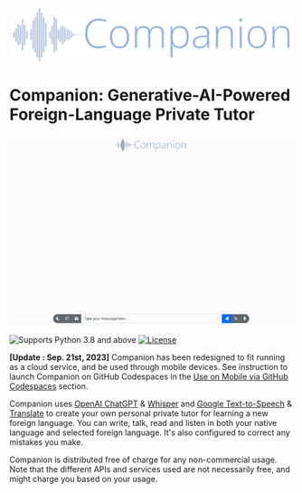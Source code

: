 <p align="center">
  <img src="images/logo.png" style="width: 500px;">
</p>

# Companion: Generative-AI-Powered Foreign-Language Private Tutor

![demo](images/demo.gif)

![Supports Python 3.8 and above](https://img.shields.io/badge/Python-%3E=3.8-green?style=for-the-badge)
[![License](https://img.shields.io/badge/License-CC%20BY--NC%204.0-blue?style=for-the-badge)](https://creativecommons.org/licenses/by-nc/4.0/)

**[Update : Sep. 21st, 2023]** Companion has been redesigned to fit running as a cloud service,
and be used through mobile devices. See instruction to launch Companion on GitHub Codespaces
in the [Use on Mobile via GitHub Codespaces](codespace.md) section.

Companion uses [OpenAI ChatGPT](https://chat.openai.com) & [Whisper](https://openai.com/research/whisper) and 
[Google Text-to-Speech](https://cloud.google.com/text-to-speech) & 
[Translate](https://translate.google.com/) to create your own personal
private tutor for learning a new foreign language. You can write, talk, read and listen 
in both your native language and selected foreign language. It's also configured to correct any mistakes you make.

Companion is distributed free of charge for any non-commercial usage. Note that the different APIs
and services used are not necessarily free, and might charge you based on your usage. 

